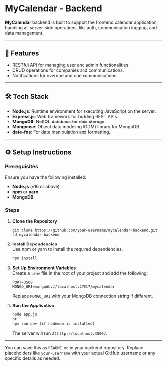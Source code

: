 # MyCalendar - Backend  

**MyCalendar** backend is built to support the frontend calendar application, handling all server-side operations, like auth, communication logging, and data management.  

---

## 🚀 Features  
- RESTful API for managing user and admin functionalities.  
- CRUD operations for companies and communications.  
- Notifications for overdue and due communications.  

---

## 🛠️ Tech Stack  
- **Node.js**: Runtime environment for executing JavaScript on the server.  
- **Express.js**: Web framework for building REST APIs.  
- **MongoDB**: NoSQL database for data storage.  
- **Mongoose**: Object data modeling (ODM) library for MongoDB.  
- **date-fns**: For date manipulation and formatting.  

---

## ⚙️ Setup Instructions  

### Prerequisites  
Ensure you have the following installed:  
- **Node.js** (v16 or above)  
- **npm** or **yarn**  
- **MongoDB**  

### Steps  

1. **Clone the Repository**  
   ```bash  
   git clone https://github.com/your-username/mycalendar-backend.git  
   cd mycalendar-backend  
   ```  

2. **Install Dependencies**  
   Use npm or yarn to install the required dependencies.  
   ```bash  
   npm install  
   ```  

3. **Set Up Environment Variables**  
   Create a `.env` file in the root of your project and add the following:  
   ```env  
   PORT=3500  
   MONGO_URI=mongodb://localhost:27017/mycalendar  
   ```  
   Replace `MONGO_URI` with your MongoDB connection string if different.  

4. **Run the Application**  
   ```bash  
   node app.js
   or
   npm run dev (if nodemon is installed)
   ```  
   The server will run at `http://localhost:3500/`.  

---

You can save this as `README.md` in your backend repository. Replace placeholders like `your-username` with your actual GitHub username or any specific details as needed.
